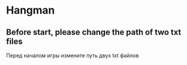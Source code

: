# Hangman
Before start, please change the path of two txt files
----
Перед началом игры измените путь двух txt файлов
